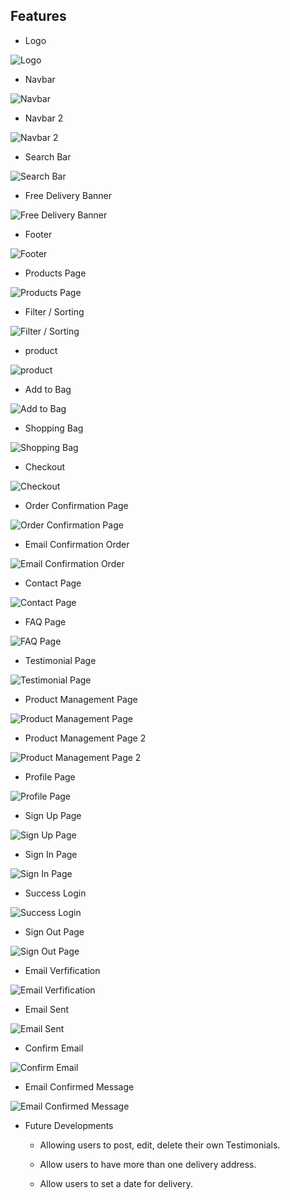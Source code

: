 ## Features

- Logo

![Logo](media/readme/logo.jpg)

- Navbar

![Navbar](media/readme/navbar.jpg)

- Navbar 2

![Navbar 2](media/readme/navbar2.jpg)

- Search Bar

![Search Bar](media/readme/search_bar.jpg)

- Free Delivery Banner

![Free Delivery Banner](media/readme/free_delivery_banner.jpg)

- Footer

![Footer](media/readme/footer.jpg)

- Products Page

![Products Page](media/readme/products_page.jpg)

- Filter / Sorting

![Filter / Sorting](media/readme/filter.jpg)

- product

![product](media/readme/product.jpg)

- Add to Bag

![Add to Bag](media/readme/add_to_bag.jpg)

- Shopping Bag

![Shopping Bag](media/readme/shopping_bag.jpg)

- Checkout

![Checkout](media/readme/checkout_page.jpg)

- Order Confirmation Page

![Order Confirmation Page](media/readme/order_confirmation_page.jpg)

- Email Confirmation Order

![Email Confirmation Order](media/readme/email_confirmation_order.jpg)

- Contact Page

![Contact Page](media/readme/contact_page.jpg)

- FAQ Page

![FAQ Page](media/readme/faq_page.jpg)

- Testimonial Page

![Testimonial Page](media/readme/testimonial_page.jpg)

- Product Management Page

![Product Management Page](media/readme/product_management_page.jpg)

- Product Management Page 2

![Product Management Page 2](media/readme/product_management_page2.jpg)

- Profile Page

![Profile Page](media/readme/profile_page.jpg)

- Sign Up Page

![Sign Up Page](media/readme/sign_up_page.jpg)

- Sign In Page

![Sign In Page](media/readme/sign_in_page.jpg)

- Success Login

![Success Login](media/readme/success_login.jpg)

- Sign Out Page

![Sign Out Page](media/readme/sign_out_page.jpg)

- Email Verfification

![Email Verfification](media/readme/email_verification.jpg)

- Email Sent

![Email Sent](media/readme/email_sent.jpg)

- Confirm Email

![Confirm Email](media/readme/confirm_email.jpg)

- Email Confirmed Message

![Email Confirmed Message](media/readme/email_confirmed_message.jpg)

- Future Developments

    - Allowing users to post, edit, delete their own Testimonials.

    - Allow users to have more than one delivery address. 

    - Allow users to set a date for delivery. 